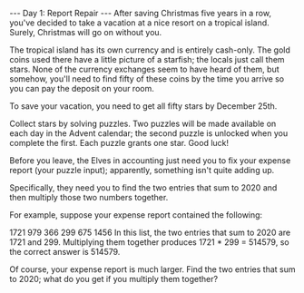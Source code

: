 --- Day 1: Report Repair ---
After saving Christmas five years in a row, you've decided 
to take a vacation at a nice resort on a tropical island. 
Surely, Christmas will go on without you.

The tropical island has its own currency and is entirely cash-only. 
The gold coins used there have a little picture of a starfish; 
the locals just call them stars. None of the currency exchanges 
seem to have heard of them, but somehow, you'll need to find fifty 
of these coins by the time you arrive so you can pay the deposit on your room.

To save your vacation, you need to get all fifty stars by December 25th.

Collect stars by solving puzzles. Two puzzles will be made available on 
each day in the Advent calendar; the second puzzle is unlocked when you
 complete the first. Each puzzle grants one star. Good luck!

Before you leave, the Elves in accounting just need you to fix your 
expense report (your puzzle input); apparently, something isn't quite adding up.

Specifically, they need you to find the two entries that sum to 2020 and 
then multiply those two numbers together.

For example, suppose your expense report contained the following:

1721
979
366
299
675
1456
In this list, the two entries that sum to 2020 are 1721 and 299. 
Multiplying them together produces 1721 * 299 = 514579, so the 
correct answer is 514579.

Of course, your expense report is much larger. Find the two entries
 that sum to 2020; what do you get if you multiply them together?